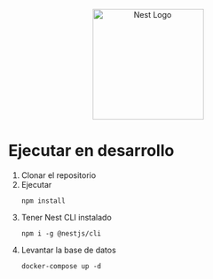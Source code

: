 <p align="center">
  <a href="http://nestjs.com/" target="blank"><img src="https://nestjs.com/img/logo-small.svg" width="200" alt="Nest Logo" /></a>
</p>

# Ejecutar en desarrollo

1. Clonar el repositorio
2. Ejecutar
    ```
    npm install
    ```
3. Tener Nest CLI instalado
    ```
    npm i -g @nestjs/cli
    ```
4. Levantar la base de datos
    ```
    docker-compose up -d
    ```